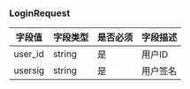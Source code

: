### LoginRequest

| 字段值     | 字段类型      | 是否必须 | 字段描述 |
|---------|-----------|------|------|
| user_id | string    | 是    | 用户ID |
| usersig | string    | 是    | 用户签名 |